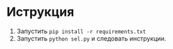 # Иструкция

1. Запустить `pip install -r requirements.txt`
2. Запустить `python sel.py` и следовать инструкции.

